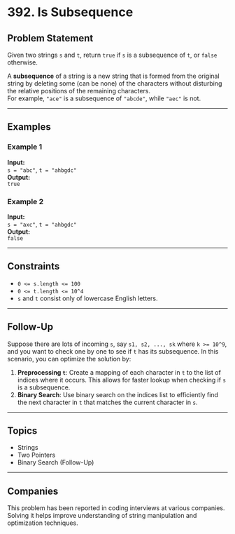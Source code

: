 # 392. Is Subsequence

## Problem Statement

Given two strings `s` and `t`, return `true` if `s` is a subsequence of `t`, or `false` otherwise.

A **subsequence** of a string is a new string that is formed from the original string by deleting some (can be none) of the characters without disturbing the relative positions of the remaining characters.  
For example, `"ace"` is a subsequence of `"abcde"`, while `"aec"` is not.

---

## Examples

### Example 1
**Input:**  
`s = "abc"`, `t = "ahbgdc"`  
**Output:**  
`true`

### Example 2
**Input:**  
`s = "axc"`, `t = "ahbgdc"`  
**Output:**  
`false`

---

## Constraints

- `0 <= s.length <= 100`
- `0 <= t.length <= 10^4`
- `s` and `t` consist only of lowercase English letters.

---

## Follow-Up

Suppose there are lots of incoming `s`, say `s1, s2, ..., sk` where `k >= 10^9`, and you want to check one by one to see if `t` has its subsequence. In this scenario, you can optimize the solution by:
1. **Preprocessing `t`**: Create a mapping of each character in `t` to the list of indices where it occurs. This allows for faster lookup when checking if `s` is a subsequence.
2. **Binary Search**: Use binary search on the indices list to efficiently find the next character in `t` that matches the current character in `s`.

---

## Topics

- Strings
- Two Pointers
- Binary Search (Follow-Up)

---

## Companies

This problem has been reported in coding interviews at various companies. Solving it helps improve understanding of string manipulation and optimization techniques.
